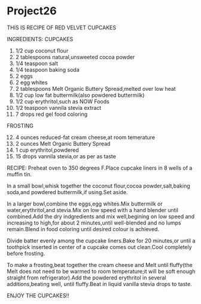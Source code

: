 # Project26
THIS IS RECIPE OF RED VELVET CUPCAKES

INGREDIENTS:
CUPCAKES

 1.  1/2 cup coconut flour
 2.  2 tablespoons natural,unsweeted cocoa powder
 3.  1/4 teaspoon salt
 4.  1/4 teaspoon baking soda 
 5.  2 eggs
 6.  2 egg whites
 7.  2 tablespoons Melt Organic Buttery Spread,melted over low heat 
 8.  1/2 cup low fat buttermilk(also powdered buttermilk)
 9.  1/2 cup erythritol,such as NOW Foods
 10. 1/2 teaspoon vannila stevia extract
 11. 7 drops red gel food coloring 

FROSTING

 12. 4 ounces reduced-fat cream cheese,at room temerature
 13. 2 ounces Melt Organic Buttery Spread
 14. 1 cup erythritol,powdered
 15. 15 drops vannila stevia,or as per as taste

RECIPE:
Preheat oven to 350 degrees F.Place cupcake liners in 8 wells of a muffin tin.

In a small bowl,whisk together the coconut flour,cocoa powder,salt,baking soda,and powdered buttermilk,if using.Set aside.


In a larger bowl,combine the eggs,egg whites.Mix buttermilk or water,erythritol,and stevia.Mix on low speed with a hand blender until combined.Add the dry indgredients and mix well,begining on low speed and increasing to high,for about 2 minutes,until well-blended and no lumps remain.Blend in food coloring until desired colour is achieved.


Divide batter evenly among the cupcake liners.Bake for 20 minutes,or until a toothpick inserted in center of a cupcake comes out clean.Cool completely before frosting.




To make a frosting,beat together the cream cheese and Melt until fluffy(the Melt does not need to be warmed to room temperature;it will be soft enough straight from refrigerator).Add the powdered erythritol in several additions,beating well, until fluffy.Beat in liquid vanilla stevia drops to taste.

ENJOY THE CUPCAKES!!
